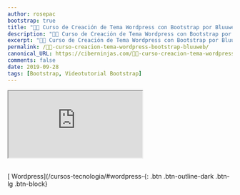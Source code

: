```yaml
---
author: rosepac
bootstrap: true
title: "👨‍🏫 Curso de Creación de Tema Wordpress con Bootstrap por Bluuweb"
description: "👩‍🎨 Curso de Creación de Tema Wordpress con Bootstrap por Bluuweb"
excerpt: "👩‍🎨 Curso de Creación de Tema Wordpress con Bootstrap por Bluuweb"
permalink: /👨‍🏫-curso-creacion-tema-wordpress-bootstrap-bluuweb/
canonical_URL: https://ciberninjas.com/👨‍🏫-curso-creacion-tema-wordpress-bootstrap-bluuweb/
comments: false
date: 2019-09-28
tags: [Bootstrap, Videotutorial Bootstrap]
---
```


<div class="embed-responsive embed-responsive-16by9">
  <iframe class="embed-responsive-item" src="https://www.youtube-nocookie.com/embed/videoseries?list=PLPl81lqbj-4I8FzPNr03cQjyReh6UkSSl" allowfullscreen></iframe>
</div><br/>

[<i class="fab fa-wordpress"></i> Wordpress](/cursos-tecnologia/#wordpress-{: .btn .btn-outline-dark .btn-lg .btn-block}

